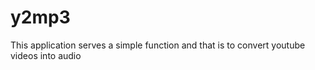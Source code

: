 # y2mp3
This application serves a simple function and that is to convert youtube videos into audio

